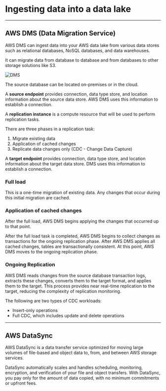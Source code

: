 # Ingesting data into a data lake

---

## AWS DMS (Data Migration Service)

AWS DMS can ingest data into your AWS data lake from various data stores such as relational databases, NoSQL databases, and data warehouses.

It can migrate data from database to database and from databases to other storage solutions like S3.

![DMS](A_data_lake_solution/images/dms.png)

The source database can be located on-premises or in the cloud.

A **source endpoint** provides connection, data type store, and location information about the source data store. AWS DMS uses this information to establish a connection.

A **replication instance** is a compute resource that will be used to perform replication tasks.

There are three phases in a replication task:
1.  Migrate existing data
2.  Application of cached changes
3.  Replicate data changes only (CDC - Change Data Capture)

A **target endpoint** provides connection, data type store, and location information about the target data store. DMS uses this information to establish a connection.

### Full load
This is a one-time migration of existing data. Any changes that occur during this initial migration are cached.

### Application of cached changes
After the full load, AWS DMS begins applying the changes that occurred up to that point.

After the full load task is completed, AWS DMS begins to collect changes as transactions for the ongoing replication phase. After AWS DMS applies all cached changes, tables are transactionally consistent. At this point, AWS DMS moves to the ongoing replication phase.

### Ongoing Replication
AWS DMS reads changes from the source database transaction logs, extracts these changes, converts them to the target format, and applies them to the target. This process provides near real-time replication to the target, reducing the complexity of replication monitoring.

The following are two types of CDC workloads:
* Insert-only operations
* Full CDC, which includes update and delete operations

---

## AWS DataSync
AWS DataSync is a data transfer service optimized for moving large volumes of file-based and object data to, from, and between AWS storage services.

DataSync automatically scales and handles scheduling, monitoring, encryption, and verification of your file and object transfers. With DataSync, you pay only for the amount of data copied, with no minimum commitments or upfront fees.
